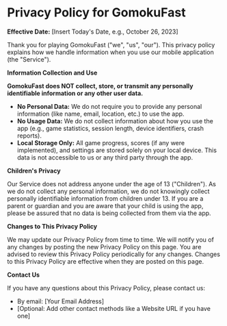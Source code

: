 # Privacy Policy for GomokuFast

**Effective Date:** [Insert Today's Date, e.g., October 26, 2023]

Thank you for playing GomokuFast ("we", "us", "our"). This privacy policy explains how we handle information when you use our mobile application (the "Service").

**Information Collection and Use**

**GomokuFast does NOT collect, store, or transmit any personally identifiable information or any other user data.**

*   **No Personal Data:** We do not require you to provide any personal information (like name, email, location, etc.) to use the app.
*   **No Usage Data:** We do not collect information about how you use the app (e.g., game statistics, session length, device identifiers, crash reports).
*   **Local Storage Only:** All game progress, scores (if any were implemented), and settings are stored solely on your local device. This data is not accessible to us or any third party through the app.

**Children's Privacy**

Our Service does not address anyone under the age of 13 ("Children"). As we do not collect any personal information, we do not knowingly collect personally identifiable information from children under 13. If you are a parent or guardian and you are aware that your child is using the app, please be assured that no data is being collected from them via the app.

**Changes to This Privacy Policy**

We may update our Privacy Policy from time to time. We will notify you of any changes by posting the new Privacy Policy on this page. You are advised to review this Privacy Policy periodically for any changes. Changes to this Privacy Policy are effective when they are posted on this page.

**Contact Us**

If you have any questions about this Privacy Policy, please contact us:

*   By email: [Your Email Address]
*   [Optional: Add other contact methods like a Website URL if you have one]
